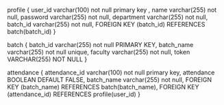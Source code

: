 profile {
user_id varchar(100) not null primary key ,
name varchar(255) not null,
password varchar(255) not null,
department varchar(255) not null,
batch_id varchar(255) not null,
FOREIGN KEY (batch_id) REFERENCES batch(batch_id)
}

batch {
batch_id varchar(255) not null PRIMARY KEY,
batch_name varchar(255) not null unique,
faculty varchar(255) not null,
token VARCHAR(255) NOT NULL
}

attendance {
attendance_id varchar(100) not null primary key,
attendance BOOLEAN DEFAULT FALSE,
batch_name varchar(255) not null,
FOREIGN KEY (batch_name) REFERENCES batch(batch_name),
FOREIGN KEY (attendance_id) REFERENCES profile(user_id)
}
